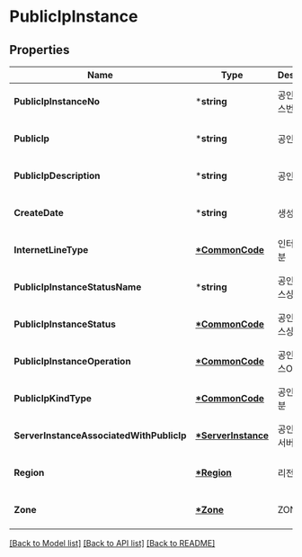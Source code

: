 # PublicIpInstance

## Properties
Name | Type | Description | Notes
------------ | ------------- | ------------- | -------------
**PublicIpInstanceNo** | ***string** | 공인IP인스턴스번호 | [optional] [default to null]
**Publiclp** | ***string** | 공인IP | [optional] [default to null]
**PublicIpDescription** | ***string** | 공인IP설명 | [optional] [default to null]
**CreateDate** | ***string** | 생성일시 | [optional] [default to null]
**InternetLineType** | **[*CommonCode](CommonCode.md)** | 인터넷라인구분 | [optional] [default to null]
**PublicIpInstanceStatusName** | ***string** | 공인IP인스턴스상태명 | [optional] [default to null]
**PublicIpInstanceStatus** | **[*CommonCode](CommonCode.md)** | 공인IP인스턴스상태 | [optional] [default to null]
**PublicIpInstanceOperation** | **[*CommonCode](CommonCode.md)** | 공인IP인스턴스OP | [optional] [default to null]
**PublicIpKindType** | **[*CommonCode](CommonCode.md)** | 공인IP종류구분 | [optional] [default to null]
**ServerInstanceAssociatedWithPublicIp** | **[*ServerInstance](ServerInstance.md)** | 공인IP할당된서버인스턴스 | [optional] [default to null]
**Region** | **[*Region](Region.md)** | 리전 | [optional] [default to null]
**Zone** | **[*Zone](Zone.md)** | ZONE | [optional] [default to null]

[[Back to Model list]](../README.md#documentation-for-models) [[Back to API list]](../README.md#documentation-for-api-endpoints) [[Back to README]](../README.md)


